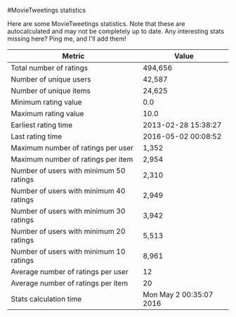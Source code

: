 #MovieTweetings statistics

Here are some MovieTweetings statistics. Note that these are autocalculated and may not be completely up to date. Any interesting stats missing here? Ping me, and I'll add them!

Metric | Value
--- | ---
Total number of ratings                 | 494,656
Number of unique users                  | 42,587
Number of unique items                  | 24,625
Minimum rating value                    | 0.0
Maximum rating value                    | 10.0
Earliest rating time                    | 2013-02-28 15:38:27
Last rating time                        | 2016-05-02 00:08:52
Maximum number of ratings per user      | 1,352
Maximum number of ratings per item      | 2,954
Number of users with minimum 50 ratings | 2,310
Number of users with minimum 40 ratings | 2,949
Number of users with minimum 30 ratings | 3,942
Number of users with minimum 20 ratings | 5,513
Number of users with minimum 10 ratings | 8,961
Average number of ratings per user      | 12
Average number of ratings per item      | 20
Stats calculation time                  | Mon May  2 00:35:07 2016


